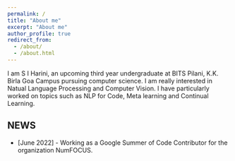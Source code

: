 ```yaml
---
permalink: /
title: "About me"
excerpt: "About me"
author_profile: true
redirect_from: 
  - /about/
  - /about.html
---
```

I am S I Harini, an upcoming third year undergraduate at BITS Pilani, K.K. Birla Goa Campus pursuing computer science.
I am really interested in Natual Language Processing and Computer Vision. I have particularly worked on topics such as NLP for Code, Meta learning and Continual Learning.

## NEWS
* \[June 2022\] - Working as a Google Summer of Code Contributor for the organization NumFOCUS.